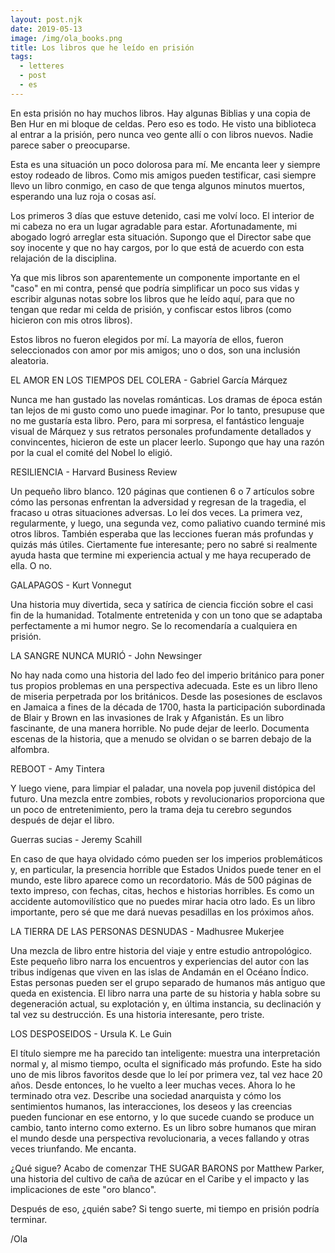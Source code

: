 ```yaml
---
layout: post.njk
date: 2019-05-13
image: /img/ola_books.png
title: Los libros que he leído en prisión
tags:
  - letteres
  - post
  - es
---
```


En esta prisión no hay muchos libros. Hay algunas Biblias y una copia de Ben Hur en mi bloque de celdas. Pero eso es todo. He visto una biblioteca al entrar a la prisión, pero nunca veo gente allí o con libros nuevos. Nadie parece saber o preocuparse.

Esta es una situación un poco dolorosa para mí. Me encanta leer y siempre estoy rodeado de libros. Como mis amigos pueden testificar, casi siempre llevo un libro conmigo, en caso de que tenga algunos minutos muertos, esperando una luz roja o cosas así.

Los primeros 3 días que estuve detenido, casi me volví loco. El interior de mi cabeza no era un lugar agradable para estar. Afortunadamente, mi abogado logró arreglar esta situación. Supongo que el Director sabe que soy inocente y que no hay cargos, por lo que está de acuerdo con esta relajación de la disciplina.

Ya que mis libros son aparentemente un componente importante en el "caso" en mi contra, pensé que podría simplificar un poco sus vidas y escribir algunas notas sobre los libros que he leído aquí, para que no tengan que redar mi celda de prisión, y confiscar estos libros (como hicieron con mis otros libros).

Estos libros no fueron elegidos por mí. La mayoría de ellos, fueron seleccionados con amor por mis amigos; uno o dos, son una inclusión aleatoria.

EL AMOR EN LOS TIEMPOS DEL COLERA - Gabriel García Márquez

Nunca me han gustado las novelas románticas. Los dramas de época están tan lejos de mi gusto como uno puede imaginar. Por lo tanto, presupuse que no me gustaría esta libro. Pero, para mi sorpresa, el fantástico lenguaje visual de Márquez y sus retratos personales profundamente detallados y convincentes, hicieron de este un placer leerlo. Supongo que hay una razón por la cual el comité del Nobel lo eligió.

RESILIENCIA - Harvard Business Review

Un pequeño libro blanco. 120 páginas que contienen 6 o 7 artículos sobre cómo las personas enfrentan la adversidad y regresan de la tragedia, el fracaso u otras situaciones adversas. Lo leí dos veces. La primera vez, regularmente, y luego, una segunda vez, como paliativo cuando terminé mis otros libros. También esperaba que las lecciones fueran más profundas y quizás más útiles. Ciertamente fue interesante; pero no sabré si realmente ayuda hasta que termine mi experiencia actual y me haya recuperado de ella. O no.

GALAPAGOS - Kurt Vonnegut

Una historia muy divertida, seca y satírica de ciencia ficción sobre el casi fin de la humanidad. Totalmente entretenida y con un tono que se adaptaba perfectamente a mi humor negro. Se lo recomendaría a cualquiera en prisión.

LA SANGRE NUNCA MURIÓ - John Newsinger

No hay nada como una historia del lado feo del imperio británico para poner tus propios problemas en una perspectiva adecuada. Este es un libro lleno de miseria perpetrada por los británicos. Desde las posesiones de esclavos en Jamaica a fines de la década de 1700, hasta la participación subordinada de Blair y Brown en las invasiones de Irak y Afganistán. Es un libro fascinante, de una manera horrible. No pude dejar de leerlo. Documenta escenas de la historia, que a menudo se olvidan o se barren debajo de la alfombra.

REBOOT - Amy Tintera

Y luego viene, para limpiar el paladar, una novela pop juvenil distópica del futuro. Una mezcla entre zombies, robots y revolucionarios proporciona que un poco de entretenimiento, pero la trama deja tu cerebro segundos después de dejar el libro.

Guerras sucias - Jeremy Scahill

En caso de que haya olvidado cómo pueden ser los imperios problemáticos y, en particular, la presencia horrible que Estados Unidos puede tener en el mundo, este libro aparece como un recordatorio. Más de 500 páginas de texto impreso, con fechas, citas, hechos e historias horribles. Es como un accidente automovilístico que no puedes mirar hacia otro lado. Es un libro importante, pero sé que me dará nuevas pesadillas en los próximos años.

LA TIERRA DE LAS PERSONAS DESNUDAS - Madhusree Mukerjee

Una mezcla de libro entre historia del viaje y entre estudio antropológico. Este pequeño libro narra los encuentros y experiencias del autor con las tribus indígenas que viven en las islas de Andamán en el Océano Índico. Estas personas pueden ser el grupo separado de humanos más antiguo que queda en existencia. El libro narra una parte de su historia y habla sobre su degeneración actual, su explotación y, en última instancia, su declinación y tal vez su destrucción. Es una historia interesante, pero triste.

LOS DESPOSEIDOS - Ursula K. Le Guin

El título siempre me ha parecido tan inteligente: muestra una interpretación normal y, al mismo tiempo, oculta el significado más profundo. Este ha sido uno de mis libros favoritos desde que lo leí por primera vez, tal vez hace 20 años. Desde entonces, lo he vuelto a leer muchas veces. Ahora lo he terminado otra vez. Describe una sociedad anarquista y cómo los sentimientos humanos, las interacciones, los deseos y las creencias pueden funcionar en ese entorno, y lo que sucede cuando se produce un cambio, tanto interno como externo. Es un libro sobre humanos que miran el mundo desde una perspectiva revolucionaria, a veces fallando y otras veces triunfando. Me encanta.

¿Qué sigue? Acabo de comenzar THE SUGAR BARONS por Matthew Parker, una historia del cultivo de caña de azúcar en el Caribe y el impacto y las implicaciones de este "oro blanco".

Después de eso, ¿quién sabe? Si tengo suerte, mi tiempo en prisión podría terminar.

/Ola
